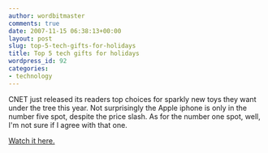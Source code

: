 ```yaml
---
author: wordbitmaster
comments: true
date: 2007-11-15 06:38:13+00:00
layout: post
slug: top-5-tech-gifts-for-holidays
title: Top 5 tech gifts for holidays
wordpress_id: 92
categories:
- technology
---
```


CNET just released its readers top choices for sparkly new toys they want under the tree this year. Not surprisingly the Apple iphone is only in the number five spot, despite the price slash. As for the number one spot, well, I'm not sure if I agree with that one.

[Watch it here.](http://www.cnettv.com/9742-1_53-31396.html)
